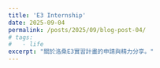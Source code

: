 ```yaml
---
title: 'E3 Internship'
date: 2025-09-04
permalink: /posts/2025/09/blog-post-04/
# tags:
#   - life
excerpt: "關於洛桑E3實習計畫的申請與精力分享。"
---
```

